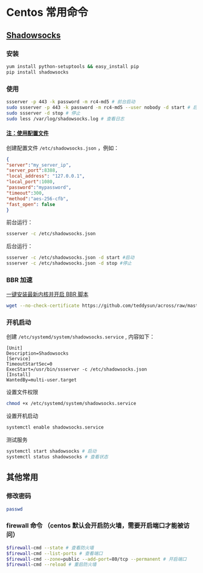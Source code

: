 # Centos 常用命令
## [Shadowsocks](https://github.com/shadowsocks/shadowsocks/blob/master/README.md)
### 安装
```bash
yum install python-setuptools && easy_install pip
pip install shadowsocks
```
### 使用
```bash
ssserver -p 443 -k password -m rc4-md5 # 前台启动
sudo ssserver -p 443 -k password -m rc4-md5 --user nobody -d start # 后台启动
sudo ssserver -d stop # 停止
sudo less /var/log/shadowsocks.log # 查看日志
```
#### [注：使用配置文件](https://github.com/shadowsocks/shadowsocks/wiki/Configuration-via-Config-File)
创建配置文件 `/etc/shadowsocks.json` ，例如：
```json
{
"server":"my_server_ip",
"server_port":8388,
"local_address": "127.0.0.1",
"local_port":1080,
"password":"mypassword",
"timeout":300,
"method":"aes-256-cfb",
"fast_open": false
}
```
前台运行：
```bash
ssserver -c /etc/shadowsocks.json
```
后台运行：
```bash
ssserver -c /etc/shadowsocks.json -d start #启动
ssserver -c /etc/shadowsocks.json -d stop #停止
```
### BBR 加速
[一键安装最新内核并开启 BBR 脚本](https://github.com/teddysun/across)
```bash
wget --no-check-certificate https://github.com/teddysun/across/raw/master/bbr.sh && chmod +x bbr.sh && ./bbr.sh
```
### 开机启动
创建 `/etc/systemd/system/shadowsocks.service` , 内容如下：
```text
[Unit]
Description=Shadowsocks
[Service]
TimeoutStartSec=0
ExecStart=/usr/bin/ssserver -c /etc/shadowsocks.json
[Install]
WantedBy=multi-user.target
```
设置文件权限
```bash
chmod +x /etc/systemd/system/shadowsocks.service
```
设置开机启动
```bash
systemctl enable shadowsocks.service
```
测试服务
```bash
systemctl start shadowsocks # 启动
systemctl status shadowsocks # 查看状态
```
## 其他常用
### 修改密码
```bash
passwd
```
### firewall 命令 （centos 默认会开启防火墙，需要开启端口才能被访问）
```bash
$firewall-cmd --state # 查看防火墙
$firewall-cmd --list-ports # 查看端口
$firewall-cmd --zone=public --add-port=80/tcp --permanent # 开启端口
$firewall-cmd --reload # 重启防火墙
```